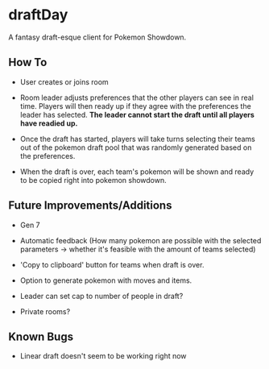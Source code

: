 # draftDay

A fantasy draft-esque client for Pokemon Showdown.

## How To

- User creates or joins room

- Room leader adjusts preferences that the other players can see in real time. Players will then ready up if they agree with the preferences the leader has selected. <b>The leader cannot start the draft until all players have readied up.</b>

- Once the draft has started, players will take turns selecting their teams out of the pokemon draft pool that was randomly generated based on the preferences.

- When the draft is over, each team's pokemon will be shown and ready to be copied right into pokemon showdown.

## Future Improvements/Additions

- Gen 7

- Automatic feedback (How many pokemon are possible with the selected parameters -> whether it's feasible with the amount of teams
selected)

- 'Copy to clipboard' button for teams when draft is over.

- Option to generate pokemon with moves and items.

- Leader can set cap to number of people in draft?

- Private rooms?

## Known Bugs

- Linear draft doesn't seem to be working right now